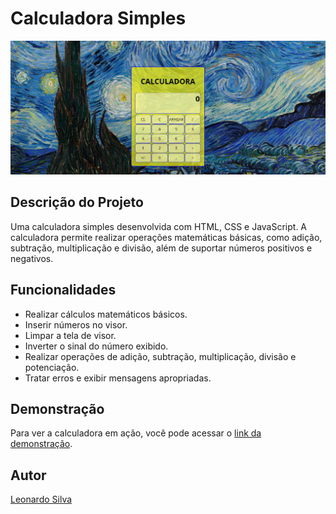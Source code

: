 # Calculadora Simples

![Calculadora Preview](./src/images/preview.png)

## Descrição do Projeto

Uma calculadora simples desenvolvida com HTML, CSS e JavaScript. A calculadora permite realizar operações matemáticas básicas, como adição, subtração, multiplicação e divisão, além de suportar números positivos e negativos.

## Funcionalidades

- Realizar cálculos matemáticos básicos.
- Inserir números no visor.
- Limpar a tela de visor.
- Inverter o sinal do número exibido.
- Realizar operações de adição, subtração, multiplicação, divisão e potenciação.
- Tratar erros e exibir mensagens apropriadas.

## Demonstração

Para ver a calculadora em ação, você pode acessar o [link da demonstração](https://leonardos1lva.github.io/calculadora-simples).

## Autor

[Leonardo Silva](https://github.com/LeonardoS1lva)

